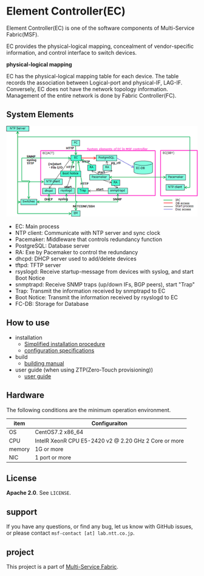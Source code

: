 # Element Controller(EC)

Element Controller(EC) is one of the software components of Multi-Service Fabric(MSF).

EC provides the physical-logical mapping, concealment of vendor-specific information, and control interface to switch devices.

**physical-logical mapping**

EC has the physical-logical mapping table for each device. The table records the association between Logical-port and physical-IF, LAG-IF. Conversely, EC does not have the network topology information. Management of the entire network is done by Fabric Controller(FC).

## System Elements

![system_elements_ec](doc/img/system_elements_ec.png)

- EC: Main process
- NTP client: Communicate with NTP server and sync clock
- Pacemaker: Middleware that controls redundancy function
- PostgreSQL: Database server
- RA: Exe by Pacemaker to control the redundancy
- dhcpd: DHCP server used to add/delete devices
- tftpd: TFTP server
- rsyslogd: Receive startup-message from devices with syslog, and start Boot Notice
- snmptrapd: Receive SNMP traps (up/down IFs, BGP peers), start "Trap"
- Trap: Transmit the information received by snmptrapd to EC
- Boot Notice: Transmit the information received by rsyslogd to EC
- FC-DB: Storage for Database

## How to use
- installation
  - [Simplified installation procedure](doc/element_controller_automate_installation_manual.md)
  - [configuration specifications](doc/element_controller_configuration_specifications.md)
- build
  - [building manual](doc/element_controller_building_guide.md)
- user guide (when using ZTP(Zero-Touch provisioning))
  - [user guide](doc/element_controller_user_guide_for_ztp.md)

## Hardware
The following conditions are the minimum operation environment.

| item | Configuraiton |
| ---- | ---- |
| OS | CentOS7.2 x86_64 |
| CPU | IntelR XeonR CPU E5-2420 v2 @ 2.20 GHz 2 Core or more |
| memory | 1G or more |
| NIC | 1 port or more |


## License
**Apache 2.0**. See `LICENSE`.

## support
If you have any questions, or find any bug, let us know with GitHub issues, or please contact `msf-contact [at] lab.ntt.co.jp`.

## project
This project is a part of [Multi-Service Fabric](http://github.com/multi-service-fabric/).
